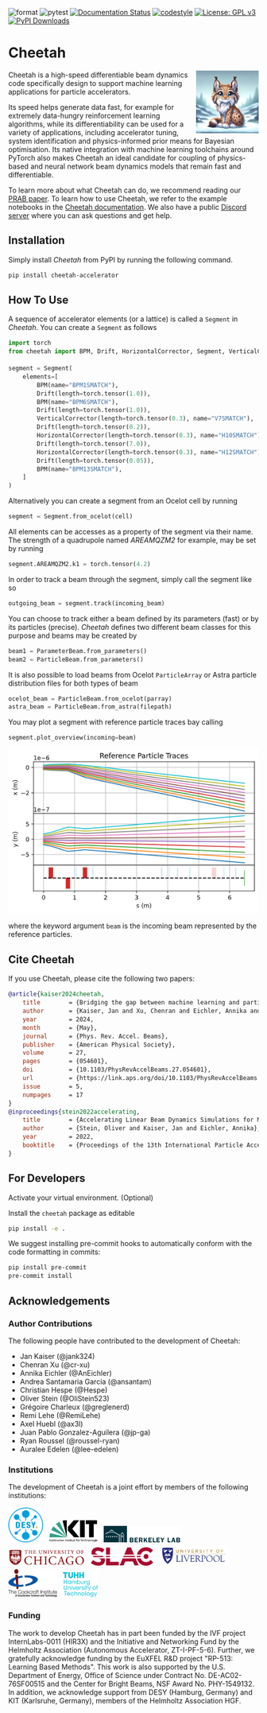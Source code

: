 ![format](https://github.com/desy-ml/cheetah/actions/workflows/format.yaml/badge.svg)
![pytest](https://github.com/desy-ml/cheetah/actions/workflows/pytest.yaml/badge.svg)
[![Documentation Status](https://readthedocs.org/projects/cheetah-accelerator/badge/?version=latest)](https://cheetah-accelerator.readthedocs.io/en/latest/?badge=latest)
[![codestyle](https://img.shields.io/badge/code%20style-black-000000.svg)](https://github.com/psf/black)
[![License: GPL v3](https://img.shields.io/badge/License-GPLv3-blue.svg)](https://www.gnu.org/licenses/gpl-3.0)
[![PyPI Downloads](https://img.shields.io/pypi/dm/cheetah-accelerator)](https://pypi.org/project/cheetah-accelerator)

<!-- [![coverage report](https://gitlab.com/araffin/stable-baselines3/badges/master/coverage.svg)](https://gitlab.com/araffin/stable-baselines3/-/commits/master) -->

# Cheetah

<img src="https://github.com/desy-ml/cheetah/raw/master/images/logo.png" align="right" width="25%"/>

Cheetah is a high-speed differentiable beam dynamics code specifically design to support machine learning applications for particle accelerators.

Its speed helps generate data fast, for example for extremely data-hungry reinforcement learning algorithms, while its differentiability can be used for a variety of applications, including accelerator tuning, system identification and physics-informed prior means for Bayesian optimisation. Its native integration with machine learning toolchains around PyTorch also makes Cheetah an ideal candidate for coupling of physics-based and neural network beam dynamics models that remain fast and differentiable.

To learn more about what Cheetah can do, we recommend reading our [PRAB paper](https://doi.org/10.1103/PhysRevAccelBeams.27.054601). To learn how to use Cheetah, we refer to the example notebooks in the [Cheetah documentation](https://cheetah-accelerator.readthedocs.io/). We also have a public [Discord server](https://discord.gg/7k7kzSDwpn) where you can ask questions and get help.

## Installation

Simply install _Cheetah_ from PyPI by running the following command.

```bash
pip install cheetah-accelerator
```

## How To Use

A sequence of accelerator elements (or a lattice) is called a `Segment` in _Cheetah_. You can create a `Segment` as follows

```python
import torch
from cheetah import BPM, Drift, HorizontalCorrector, Segment, VerticalCorrector

segment = Segment(
    elements=[
        BPM(name="BPM1SMATCH"),
        Drift(length=torch.tensor(1.0)),
        BPM(name="BPM6SMATCH"),
        Drift(length=torch.tensor(1.0)),
        VerticalCorrector(length=torch.tensor(0.3), name="V7SMATCH"),
        Drift(length=torch.tensor(0.2)),
        HorizontalCorrector(length=torch.tensor(0.3), name="H10SMATCH"),
        Drift(length=torch.tensor(7.0)),
        HorizontalCorrector(length=torch.tensor(0.3), name="H12SMATCH"),
        Drift(length=torch.tensor(0.05)),
        BPM(name="BPM13SMATCH"),
    ]
)
```

Alternatively you can create a segment from an Ocelot cell by running

```python
segment = Segment.from_ocelot(cell)
```

All elements can be accesses as a property of the segment via their name. The strength of a quadrupole named _AREAMQZM2_ for example, may be set by running

```python
segment.AREAMQZM2.k1 = torch.tensor(4.2)
```

In order to track a beam through the segment, simply call the segment like so

```python
outgoing_beam = segment.track(incoming_beam)
```

You can choose to track either a beam defined by its parameters (fast) or by its particles (precise). _Cheetah_ defines two different beam classes for this purpose and beams may be created by

```python
beam1 = ParameterBeam.from_parameters()
beam2 = ParticleBeam.from_parameters()
```

It is also possible to load beams from Ocelot `ParticleArray` or Astra particle distribution files for both types of beam

```python
ocelot_beam = ParticleBeam.from_ocelot(parray)
astra_beam = ParticleBeam.from_astra(filepath)
```

You may plot a segment with reference particle traces bay calling

```python
segment.plot_overview(incoming=beam)
```

![Overview Plot](https://github.com/desy-ml/cheetah/raw/master/images/misalignment.png)

where the keyword argument `beam` is the incoming beam represented by the reference particles.

## Cite Cheetah

If you use Cheetah, please cite the following two papers:

```bibtex
@article{kaiser2024cheetah,
    title        = {Bridging the gap between machine learning and particle accelerator physics with high-speed, differentiable simulations},
    author       = {Kaiser, Jan and Xu, Chenran and Eichler, Annika and Santamaria Garcia, Andrea},
    year         = 2024,
    month        = {May},
    journal      = {Phys. Rev. Accel. Beams},
    publisher    = {American Physical Society},
    volume       = 27,
    pages        = {054601},
    doi          = {10.1103/PhysRevAccelBeams.27.054601},
    url          = {https://link.aps.org/doi/10.1103/PhysRevAccelBeams.27.054601},
    issue        = 5,
    numpages     = 17
}
@inproceedings{stein2022accelerating,
    title        = {Accelerating Linear Beam Dynamics Simulations for Machine Learning Applications},
    author       = {Stein, Oliver and Kaiser, Jan and Eichler, Annika},
    year         = 2022,
    booktitle    = {Proceedings of the 13th International Particle Accelerator Conference}
}
```

## For Developers

Activate your virtual environment. (Optional)

Install the `cheetah` package as editable

```sh
pip install -e .
```

We suggest installing pre-commit hooks to automatically conform with the code formatting in commits:

```sh
pip install pre-commit
pre-commit install
```

## Acknowledgements

### Author Contributions

The following people have contributed to the development of Cheetah:

- Jan Kaiser (@jank324)
- Chenran Xu (@cr-xu)
- Annika Eichler (@AnEichler)
- Andrea Santamaria Garcia (@ansantam)
- Christian Hespe (@Hespe)
- Oliver Stein (@OliStein523)
- Grégoire Charleux (@greglenerd)
- Remi Lehe (@RemiLehe)
- Axel Huebl (@ax3l)
- Juan Pablo Gonzalez-Aguilera (@jp-ga)
- Ryan Roussel (@roussel-ryan)
- Auralee Edelen (@lee-edelen)

### Institutions

The development of Cheetah is a joint effort by members of the following institutions:

<img src="https://github.com/desy-ml/cheetah/raw/master/images/desy.png" alt="DESY" style="width: 5em;" vspace="2em"/>&nbsp;&nbsp;
<img src="https://github.com/desy-ml/cheetah/raw/master/images/kit.png" alt="KIT" style="width: 7em;" vspace="2em"/>&nbsp;&nbsp;
<img src="https://github.com/desy-ml/cheetah/raw/master/images/lbnl.png" alt="LBNL" style="width: 11em;" vspace="2em"/>&nbsp;&nbsp;
<img src="https://github.com/desy-ml/cheetah/raw/master/images/university_of_chicago.png" alt="University of Chicago" style="width: 11em;" vspace="2em"/>&nbsp;&nbsp;
<img src="https://github.com/desy-ml/cheetah/raw/master/images/slac.png" alt="SLAC" style="width: 9em;" vspace="2em"/>&nbsp;&nbsp;
<img src="https://github.com/desy-ml/cheetah/raw/master/images/university_of_liverpool.png" alt="University of Liverpool" style="width: 10em;" vspace="2em"/>&nbsp;&nbsp;
<img src="https://github.com/desy-ml/cheetah/raw/master/images/cockcroft.png" alt="Cockcroft Institute" style="width: 7em;" vspace="2em"/>&nbsp;&nbsp;
<img src="https://github.com/desy-ml/cheetah/raw/master/images/tuhh.png" alt="Hamburg University of Technology" style="width: 5em;" vspace="2em"/>

### Funding

The work to develop Cheetah has in part been funded by the IVF project InternLabs-0011 (HIR3X) and the Initiative and Networking Fund by the Helmholtz Association (Autonomous Accelerator, ZT-I-PF-5-6).
Further, we gratefully acknowledge funding by the EuXFEL R&D project "RP-513: Learning Based Methods".
This work is also supported by the U.S. Department of Energy, Office of Science under Contract No. DE-AC02-76SF00515 and the Center for Bright Beams, NSF Award No. PHY-1549132.
In addition, we acknowledge support from DESY (Hamburg, Germany) and KIT (Karlsruhe, Germany), members of the Helmholtz Association HGF.
